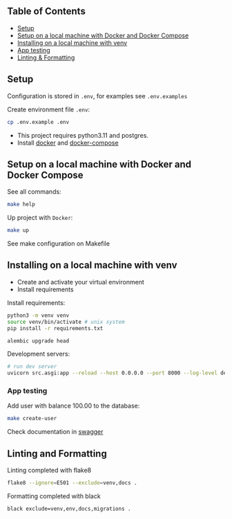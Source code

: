 ## Table of Contents

* [Setup](#setup)
* [Setup on a local machine with Docker and Docker Compose](#setup-on-a-local-machine-with-docker-and-docker-compose)
* [Installing on a local machine with venv](#installing-on-a-local-machine-with-venv)
* [App testing](#app-testing)
* [Linting & Formatting](#linting-and-formatting)

## Setup
Configuration is stored in `.env`, for examples see `.env.examples`

Create environment file `.env`:
```sh
cp .env.example .env
```
* This project requires python3.11 and postgres.
* Install [docker](https://www.docker.com/get-started) and [docker-compose](https://docs.docker.com/compose/)

## Setup on a local machine with Docker and Docker Compose

See all commands:
```sh
make help
```

Up project with `Docker`:
```sh
make up
```

See make configuration on Makefile


## Installing on a local machine with venv
* Create and activate your virtual environment
* Install requirements

Install requirements:

```sh
python3 -m venv venv
source venv/bin/activate # unix system
pip install -r requirements.txt
```

```sh
alembic upgrade head
```
Development servers:

```bash
# run dev server
uvicorn src.asgi:app --reload --host 0.0.0.0 --port 8000 --log-level debug --reload
```
### App testing

Add user with balance 100.00 to the database:
```bash
make create-user
```

Check documentation in [swagger](http://127.0.0.1:8000/docs)


## Linting and Formatting

Linting completed with flake8
```bash
flake8 --ignore=E501 --exclude=venv,docs .
```

Formatting completed with black
```bash
black exclude=venv,env,docs,migrations .
```
